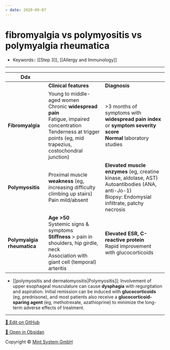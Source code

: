 ```yaml
---
- date: 2020-09-07
---
```


# fibromyalgia vs polymyositis vs polymyalgia rheumatica

- Keywords:: [[Step 3]], [[Allergy and Immunology]]
---

<!-- fibromyalgia vs polymyositis vs polymyalgia rheumatica -->

| Ddx                        |                                                              |                                                              |
| -------------------------- | ------------------------------------------------------------ | ------------------------------------------------------------ |
|                            | **Clinical features**                                        | **Diagnosis**                                                |
| **Fibromyalgia**           | Young to middle-aged women<br/>Chronic **widespread pain**<br/>Fatigue, impaired concentration<br/>Tenderness at trigger points (eg, mid trapezius, costochondral junction) | >3 months of symptoms with **widespread pain index** or **symptom severity score**<br/>**Normal** laboratory studies |
| **Polymyositis**         | Proximal muscle **weakness** (eg, increasing difficulty climbing up stairs)<br/>Pain mild/absent | **Elevated muscle enzymes** (eg, creatine kinase, aldolase, AST) <br/>Autoantibodies (ANA, anti-Jo-1)<br/>Biopsy: Endomysial infiltrate, patchy necrosis |
| **Polymyalgia rheumatica** | **Age >50**<br/>Systemic signs & symptoms<br/>**Stiffness** > pain in shoulders, hip girdle, neck<br/>Association with giant cell (temporal) arteritis | **Elevated ESR, C-reactive protein**<br/>Rapid improvement with glucocorticoids |

- [[polymyositis and dermatomyositis|Polymyositis]]: Involvement of upper esophageal musculature can cause **dysphagia** with regurgitation and aspiration. Initial remission can be induced with **glucocorticoids** (eg, prednisone), and most patients also receive a **glucocorticoid-sparing agent** (eg, methotrexate, azathioprine) to minimize the long-term adverse effects of treatment.


<hr>

[📝 Edit on GitHub](https://github.com/Mint-System/Knowledge/blob/master/fibromyalgia%20vs%20polymyositis%20vs%20polymyalgia%20rheumatica.md)

[📂 Open in Obsidan](obsidian://open?vault=Knowledge%20Mint%20System&file=fibromyalgia%20vs%20polymyositis%20vs%20polymyalgia%20rheumatica.md ':target=_self')

<footer>Copyright © <a href="https://www.mint-system.ch/">Mint System GmbH</a></footer>